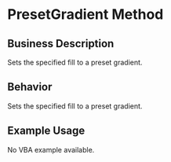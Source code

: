 # PresetGradient Method

## Business Description
Sets the specified fill to a preset gradient.

## Behavior
Sets the specified fill to a preset gradient.

## Example Usage
No VBA example available.